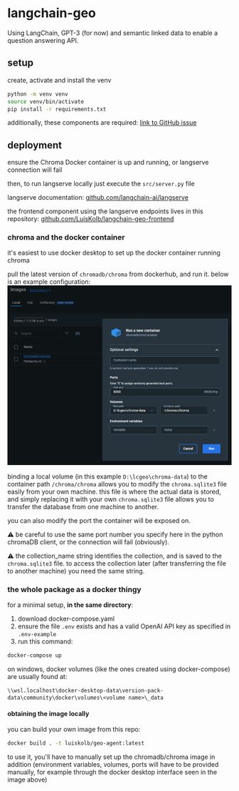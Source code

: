 # langchain-geo

Using LangChain, GPT-3 (for now) and semantic linked data to enable a question answering API.

## setup

create, activate and install the venv

```bash
python -m venv venv
source venv/bin/activate
pip install -r requirements.txt

```

additionally, these components are required: [link to GitHub issue](https://github.com/chroma-core/chroma/issues/189#issuecomment-1454418844)

## deployment

ensure the Chroma Docker container is up and running, or langserve connection will fail

then, to run langserve locally just execute the `src/server.py` file 

langserve documentation: [github.com/langchain-ai/langserve](https://github.com/langchain-ai/langserve) 

the frontend component using the langserve endpoints lives in this repository: [github.com/LuisKolb/langchain-geo-frontend](https://github.com/LuisKolb/langchain-geo-frontend) 

### chroma and the docker container

it's easiest to use docker desktop to set up the docker container running chroma

pull the latest version of `chromadb/chroma` from dockerhub, and run it. below is an example configuration:
![docker desktop config example](media/docker-desktop-config.png)

binding a local volume (in this example `D:\lcgeo\chroma-data`) to the container path `/chroma/chroma` allows you to modify the `chroma.sqlite3` file easily from your own machine. this file is where the actual data is stored, and simply replacing it with your own `chroma.sqlite3` file allows you to transfer the database from one machine to another.

you can also modify the port the container will be exposed on.

⚠️ be careful to use the same port number you specify here in the python chromaDB client, or the connection will fail (obviously).

⚠️ the collection_name string identifies the collection, and is saved to the `chroma.sqlite3` file. to access the collection later (after transferring the file to another machine) you need the same string.

### the whole package as a docker thingy

for a minimal setup, **in the same directory**:

1. download docker-compose.yaml
2. ensure the file `.env` exists and has a valid OpenAI API key as specified in `.env-example`
3. run this command: 

```bash
docker-compose up
```

on windows, docker volumes (like the ones created using docker-compose) are usually found at:

```
\\wsl.localhost\docker-desktop-data\version-pack-data\community\docker\volumes\<volume name>\_data
```

#### obtaining the image locally

you can build your own image from this repo:

```bash
docker build . -t luiskolb/geo-agent:latest
```

to use it, you'll have to manually set up the chromadb/chroma image in addition (environment variables, volumes, ports will have to be provided manually, for example through the docker desktop interface seen in the image above)
